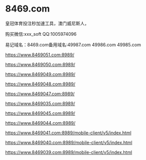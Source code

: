 # 8469.com
皇冠体育投注秒加速工具，澳门威尼斯人，

购买微信:xxx_soft QQ:1005974096 

易记域名：8469.com备用域名:49987.com 49986.com 49985.com 

https://www.8469051.com:8989/

https://www.8469050.com:8989/

https://www.8469049.com:8989/

https://www.8469048.com:8989/

https://www.8469047.com:8989/

https://www.8469035.com:8989/

https://www.8469045.com:8989/

https://www.8469044.com:8989/

https://www.8469041.com:8989/mobile-client/v5/index.html

https://www.8469040.com:8989/mobile-client/v5/index.html

https://www.8469039.com:8989/mobile-client/v5/index.html
